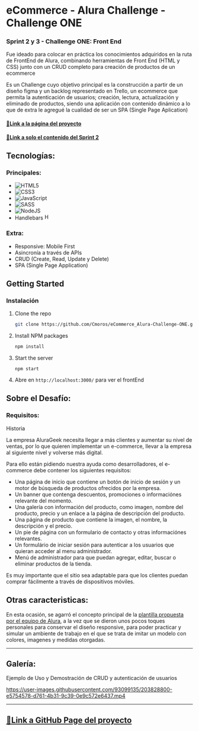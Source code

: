 # eCommerce - Alura Challenge - Challenge ONE

### Sprint 2 y 3 - Challenge ONE: Front End

Fue ideado para colocar en práctica los conocimientos adquiridos en la ruta de FrontEnd de Alura, combinando herramientas de Front End (HTML y CSS) junto con un CRUD completo para creación de productos de un ecommerce

Es un Challenge cuyo objetivo principal es la construcción a partir de un diseño figma y un backlog representado en Trello, un ecommerce que permita la autenticación de usuarios; creación, lectura, actualización y eliminado de productos, siendo una aplicación con contenido dinámico a lo que de extra le agregué la cualidad de ser un SPA (Single Page Aplication)

#### [🔗Link a la página del proyecto](https://cmoros-ecommerce-one.glitch.me/)

#### [🔗Link a solo el contenido del Sprint 2](https://github.com/Cmoros/eCommerce_Alura-Challenge-ONE/tree/sprint2)

## Tecnologías:

### Principales:

- ![HTML5](https://img.shields.io/badge/html5-%23E34F26.svg?style=for-the-badge&logo=html5&logoColor=white)
- ![CSS3](https://img.shields.io/badge/css3-%231572B6.svg?style=for-the-badge&logo=css3&logoColor=white)
- ![JavaScript](https://img.shields.io/badge/javascript-%23323330.svg?style=for-the-badge&logo=javascript&logoColor=%23F7DF1E)
- ![SASS](https://img.shields.io/badge/SASS-hotpink.svg?style=for-the-badge&logo=SASS&logoColor=white)
- ![NodeJS](https://img.shields.io/badge/node.js-6DA55F?style=for-the-badge&logo=node.js&logoColor=white)
- Handlebars <img src="https://user-images.githubusercontent.com/93099135/203695688-31f611c5-464f-4181-82ce-80b4986388f5.png" alt="HBS" height="16" width="16">

### Extra:

- Responsive: Mobile First
- Asincronía a través de APIs
- CRUD (Create, Read, Update y Delete)
- SPA (Single Page Application)

## Getting Started

### Instalación

1. Clone the repo
   ```sh
   git clone https://github.com/Cmoros/eCommerce_Alura-Challenge-ONE.git
   ```
   
2. Install NPM packages
   ```sh
   npm install
   ```
   
3. Start the server
   ```
   npm start
   ```
   
4. Abre en `http://localhost:3000/` para ver el frontEnd

## Sobre el Desafío:

### Requisitos:

Historia

La empresa AluraGeek necesita llegar a más clientes y aumentar su nivel de ventas, por lo que quieren implementar un e-commerce, llevar a la empresa al siguiente nivel y volverse más digital.

Para ello están pidiendo nuestra ayuda como desarrolladores, el e-commerce debe contener los siguientes requisitos:
- Una página de inicio que contiene un botón de inicio de sesión y un motor de búsqueda de productos ofrecidos por la empresa.
- Un banner que contenga descuentos, promociones o informaciónes relevante del momento.
- Una galería con información del producto, como imagen, nombre del producto, precio y un enlace a la página de descripción del producto.
- Una página de producto que contiene la imagen, el nombre, la descripción y el precio.
- Un pie de página con un formulario de contacto y otras informaciónes relevantes.
- Un formulário de iniciar sesión para autenticar a los usuarios que quieran acceder al menu administrador.
- Menú de administrador para que puedan agregar, editar, buscar o eliminar productos de la tienda.

Es muy importante que el sitio sea adaptable para que los clientes puedan comprar fácilmente a través de dispositivos móviles.


## Otras caracteristicas:

En esta ocasión, se agarró el concepto principal de la [plantilla propuesta por el equipo de Alura](https://www.figma.com/file/NUd563IRcuwUGyFGTwPP5W/AluraGeek?node-id=1%3A34), a la vez que se dieron unos pocos toques personales para conservar el diseño responsive, para poder practicar y simular un ambiente de trabajo en el que se trata de imitar un modelo con colores, imagenes y medidas otorgadas.

---

## Galería:

Ejemplo de Uso y Demostración de CRUD y autenticación de usuarios

https://user-images.githubusercontent.com/93099135/203828800-e5754578-d761-4b31-9c39-0e9c572e6437.mp4

---

## [🔗Link a GitHub Page del proyecto](https://cmoros-ecommerce-one.glitch.me/)
